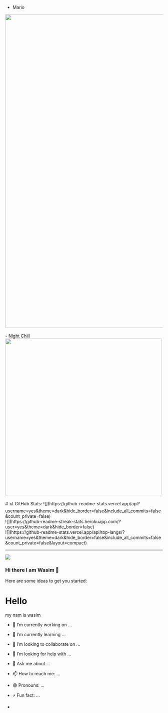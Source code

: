
- Mario
<img src="https://user-images.githubusercontent.com/74038190/225813708-98b745f2-7d22-48cf-9150-083f1b00d6c9.gif" width="1000">
<br><br>
- Night Chill
<img src="https://user-images.githubusercontent.com/74038190/212748830-4c709398-a386-4761-84d7-9e10b98fbe6e.gif" width="500">
<br><br>
# 📊 GitHub Stats:
![](https://github-readme-stats.vercel.app/api?username=yes&theme=dark&hide_border=false&include_all_commits=false&count_private=false)<br/>
![](https://github-readme-streak-stats.herokuapp.com/?user=yes&theme=dark&hide_border=false)<br/>
![](https://github-readme-stats.vercel.app/api/top-langs/?username=yes&theme=dark&hide_border=false&include_all_commits=false&count_private=false&layout=compact)

---
[![](https://visitcount.itsvg.in/api?id=yes&icon=0&color=0)](https://visitcount.itsvg.in)

<!-- Proudly created with GPRM ( https://gprm.itsvg.in ) -->


### Hi there I am Wasim 👋
Here are some ideas to get you started:


# Hello 

 my nam is wasim


- 🔭 I’m currently working on ...
- 🌱 I’m currently learning ...
- 👯 I’m looking to collaborate on ...
- 🤔 I’m looking for help with ...
- 💬 Ask me about ...
- 📫 How to reach me: ...
- 😄 Pronouns: ...
- ⚡ Fun fact: ...

- 
